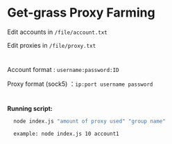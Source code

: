 # Get-grass Proxy Farming


Edit accounts in `/file/account.txt`

Edit proxies in `/file/proxy.txt`
#
Account format          : `username:password:ID`

Proxy format (sock5)    ：`ip:port username password`
#

**Running script:**

```bash
  node index.js "amount of proxy used" "group name"
```
```bash
  example: node index.js 10 account1
```

